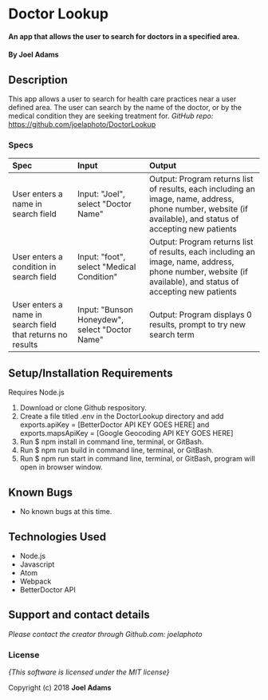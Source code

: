 # Doctor Lookup

#### An app that allows the user to search for doctors in a specified area.

#### By **Joel Adams**

## Description

This app allows a user to search for health care practices near a user defined area. The user can search by the name of the doctor, or by the medical condition they are seeking treatment for.
*GitHub repo:* https://github.com/joelaphoto/DoctorLookup

### Specs
| Spec | Input | Output |
| :-------------  | :------------- | :------------- |
| User enters a name in search field | Input: "Joel", select "Doctor Name" | Output: Program returns list of results, each including an image, name, address, phone number, website (if available), and status of accepting new patients  |
| User enters a condition in search field | Input: "foot", select "Medical Condition" | Output: Program returns list of results, each including an image, name, address, phone number, website (if available), and status of accepting new patients  |
| User enters a name in search field that returns no results | Input: "Bunson Honeydew", select "Doctor Name" | Output: Program displays 0 results, prompt to try new search term  |


## Setup/Installation Requirements
Requires Node.js

1. Download or clone Github respository.
2. Create a file titled .env in the DoctorLookup directory and add exports.apiKey = [BetterDoctor API KEY GOES HERE] and exports.mapsApiKey = [Google Geocoding API KEY GOES HERE]
2. Run $ npm install in command line, terminal, or GitBash.
3. Run $ npm run build in command line, terminal, or GitBash.
4. Run $ npm run start in command line, terminal, or GitBash, program will open in browser window.

## Known Bugs
* No known bugs at this time.

## Technologies Used
* Node.js
* Javascript
* Atom
* Webpack
* BetterDoctor API


## Support and contact details

_Please contact  the creator through Github.com: joelaphoto_

### License

*{This software is licensed under the MIT license}*

Copyright (c) 2018 **Joel Adams**
